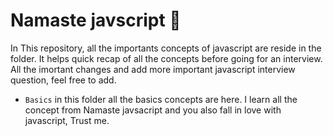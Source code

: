 # Namaste javscript 🚀

In This repository, all the importants concepts of javascript are reside in the folder. It helps quick recap of all the concepts before going for an interview. All the imortant changes and add more important javascript interview question, feel free to add.

- `Basics` in this folder all the basics concepts are here. I learn all the concept from Namaste javsacript and you also fall in love with javascript, Trust me.

